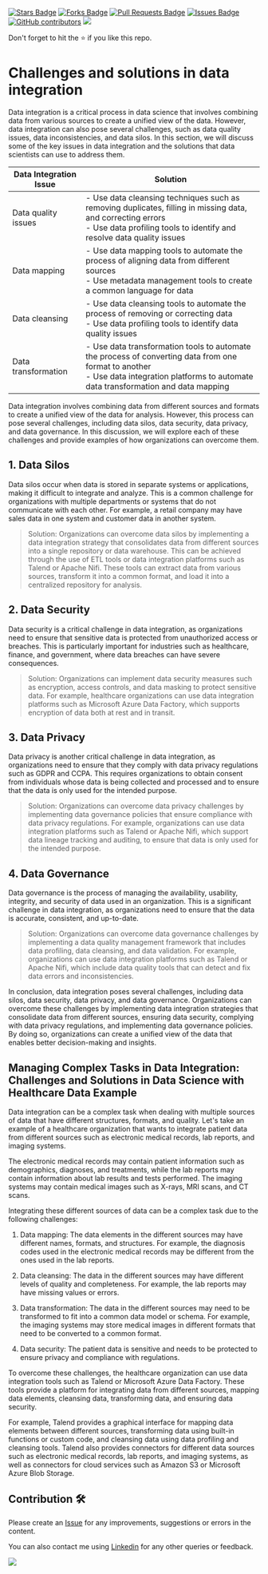 <a href="https://github.com/drshahizan/special-topic-data-engineering/stargazers"><img src="https://img.shields.io/github/stars/drshahizan/special-topic-data-engineering" alt="Stars Badge"/></a>
<a href="https://github.com/drshahizan/special-topic-data-engineering/network/members"><img src="https://img.shields.io/github/forks/drshahizan/special-topic-data-engineering" alt="Forks Badge"/></a>
<a href="https://github.com/drshahizan/special-topic-data-engineering/pulls"><img src="https://img.shields.io/github/issues-pr/drshahizan/special-topic-data-engineering" alt="Pull Requests Badge"/></a>
<a href="https://github.com/drshahizan/special-topic-data-engineering/issues"><img src="https://img.shields.io/github/issues/drshahizan/special-topic-data-engineering" alt="Issues Badge"/></a>
<a href="https://github.com/drshahizan/special-topic-data-engineering/graphs/contributors"><img alt="GitHub contributors" src="https://img.shields.io/github/contributors/drshahizan/special-topic-data-engineering?color=2b9348"></a>
![](https://visitor-badge.glitch.me/badge?page_id=drshahizan/special-topic-data-engineering)

Don't forget to hit the :star: if you like this repo.

# Challenges and solutions in data integration
Data integration is a critical process in data science that involves combining data from various sources to create a unified view of the data. However, data integration can also pose several challenges, such as data quality issues, data inconsistencies, and data silos. In this section, we will discuss some of the key issues in data integration and the solutions that data scientists can use to address them.

| Data Integration Issue | Solution |
| --- | --- |
| Data quality issues | - Use data cleansing techniques such as removing duplicates, filling in missing data, and correcting errors<br>- Use data profiling tools to identify and resolve data quality issues |
| Data mapping | - Use data mapping tools to automate the process of aligning data from different sources<br>- Use metadata management tools to create a common language for data |
| Data cleansing | - Use data cleansing tools to automate the process of removing or correcting data<br>- Use data profiling tools to identify data quality issues |
| Data transformation | - Use data transformation tools to automate the process of converting data from one format to another<br>- Use data integration platforms to automate data transformation and data mapping |

Data integration involves combining data from different sources and formats to create a unified view of the data for analysis. However, this process can pose several challenges, including data silos, data security, data privacy, and data governance. In this discussion, we will explore each of these challenges and provide examples of how organizations can overcome them.

## 1. Data Silos
Data silos occur when data is stored in separate systems or applications, making it difficult to integrate and analyze. This is a common challenge for organizations with multiple departments or systems that do not communicate with each other. For example, a retail company may have sales data in one system and customer data in another system.

> Solution: Organizations can overcome data silos by implementing a data integration strategy that consolidates data from different sources into a single repository or data warehouse. This can be achieved through the use of ETL tools or data integration platforms such as Talend or Apache Nifi. These tools can extract data from various sources, transform it into a common format, and load it into a centralized repository for analysis.

## 2. Data Security
Data security is a critical challenge in data integration, as organizations need to ensure that sensitive data is protected from unauthorized access or breaches. This is particularly important for industries such as healthcare, finance, and government, where data breaches can have severe consequences.

> Solution: Organizations can implement data security measures such as encryption, access controls, and data masking to protect sensitive data. For example, healthcare organizations can use data integration platforms such as Microsoft Azure Data Factory, which supports encryption of data both at rest and in transit.

## 3. Data Privacy
Data privacy is another critical challenge in data integration, as organizations need to ensure that they comply with data privacy regulations such as GDPR and CCPA. This requires organizations to obtain consent from individuals whose data is being collected and processed and to ensure that the data is only used for the intended purpose.

> Solution: Organizations can overcome data privacy challenges by implementing data governance policies that ensure compliance with data privacy regulations. For example, organizations can use data integration platforms such as Talend or Apache Nifi, which support data lineage tracking and auditing, to ensure that data is only used for the intended purpose.

## 4. Data Governance
Data governance is the process of managing the availability, usability, integrity, and security of data used in an organization. This is a significant challenge in data integration, as organizations need to ensure that the data is accurate, consistent, and up-to-date.

> Solution: Organizations can overcome data governance challenges by implementing a data quality management framework that includes data profiling, data cleansing, and data validation. For example, organizations can use data integration platforms such as Talend or Apache Nifi, which include data quality tools that can detect and fix data errors and inconsistencies.

In conclusion, data integration poses several challenges, including data silos, data security, data privacy, and data governance. Organizations can overcome these challenges by implementing data integration strategies that consolidate data from different sources, ensuring data security, complying with data privacy regulations, and implementing data governance policies. By doing so, organizations can create a unified view of the data that enables better decision-making and insights.

## Managing Complex Tasks in Data Integration: Challenges and Solutions in Data Science with Healthcare Data Example
Data integration can be a complex task when dealing with multiple sources of data that have different structures, formats, and quality. Let's take an example of a healthcare organization that wants to integrate patient data from different sources such as electronic medical records, lab reports, and imaging systems.

The electronic medical records may contain patient information such as demographics, diagnoses, and treatments, while the lab reports may contain information about lab results and tests performed. The imaging systems may contain medical images such as X-rays, MRI scans, and CT scans.

Integrating these different sources of data can be a complex task due to the following challenges:

1. Data mapping: The data elements in the different sources may have different names, formats, and structures. For example, the diagnosis codes used in the electronic medical records may be different from the ones used in the lab reports.

2. Data cleansing: The data in the different sources may have different levels of quality and completeness. For example, the lab reports may have missing values or errors.

3. Data transformation: The data in the different sources may need to be transformed to fit into a common data model or schema. For example, the imaging systems may store medical images in different formats that need to be converted to a common format.

4. Data security: The patient data is sensitive and needs to be protected to ensure privacy and compliance with regulations.

To overcome these challenges, the healthcare organization can use data integration tools such as Talend or Microsoft Azure Data Factory. These tools provide a platform for integrating data from different sources, mapping data elements, cleansing data, transforming data, and ensuring data security.

For example, Talend provides a graphical interface for mapping data elements between different sources, transforming data using built-in functions or custom code, and cleansing data using data profiling and cleansing tools. Talend also provides connectors for different data sources such as electronic medical records, lab reports, and imaging systems, as well as connectors for cloud services such as Amazon S3 or Microsoft Azure Blob Storage.


## Contribution 🛠️
Please create an [Issue](https://github.com/drshahizan/special-topic-data-engineering/issues) for any improvements, suggestions or errors in the content.

You can also contact me using [Linkedin](https://www.linkedin.com/in/drshahizan/) for any other queries or feedback.

![](https://komarev.com/ghpvc/?username=drshahizan&label=Views&color=0e75b6&style=flat)



